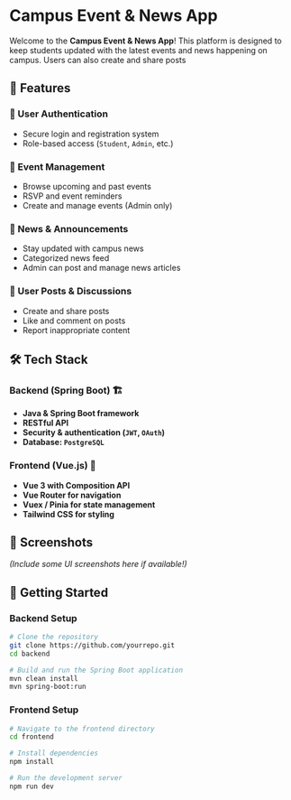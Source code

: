 # Campus Event & News App

Welcome to the **Campus Event & News App**! This platform is designed to keep students updated with the latest events and news happening on campus. Users can also create and share posts
## 🚀 Features

### 🔐 User Authentication
- Secure login and registration system
- Role-based access (`Student`, `Admin`, etc.)

### 🎉 Event Management
- Browse upcoming and past events
- RSVP and event reminders
- Create and manage events (Admin only)

### 📰 News & Announcements
- Stay updated with campus news
- Categorized news feed
- Admin can post and manage news articles

### 💬 User Posts & Discussions
- Create and share posts
- Like and comment on posts
- Report inappropriate content

## 🛠️ Tech Stack

### Backend (Spring Boot) 🏗️
- **Java & Spring Boot framework**
- **RESTful API**
- **Security & authentication (`JWT`, `OAuth`)**
- **Database: `PostgreSQL`**

### Frontend (Vue.js) 🎨
- **Vue 3 with Composition API**
- **Vue Router for navigation**
- **Vuex / Pinia for state management**
- **Tailwind CSS for styling**

## 📸 Screenshots
*(Include some UI screenshots here if available!)*

## 🚀 Getting Started

### Backend Setup
```bash
# Clone the repository
git clone https://github.com/yourrepo.git
cd backend

# Build and run the Spring Boot application
mvn clean install
mvn spring-boot:run
```

### Frontend Setup
```bash
# Navigate to the frontend directory
cd frontend

# Install dependencies
npm install

# Run the development server
npm run dev
```

